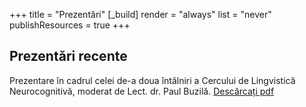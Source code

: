 +++
title = "Prezentări"
[_build]
  render = "always"
  list = "never"
  publishResources = true
+++

## Prezentări recente

Prezentare în cadrul celei de-a doua întâlniri a Cercului de Lingvistică Neurocognitivă, moderat de Lect. dr. Paul Buzilă.
[Descărcați pdf](./NS101-Language_Ro_short.pdf)
